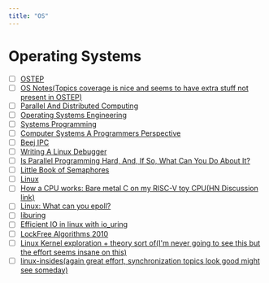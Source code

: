 ```yaml
---
title: "OS"
---
```


# Operating Systems

- [ ] [OSTEP](https://pages.cs.wisc.edu/~remzi/OSTEP/)
- [ ] [OS Notes(Topics coverage is nice and seems to have extra stuff not present in OSTEP)](https://pages.cs.wisc.edu/~remzi/OSTEP/)
- [ ] [Parallel And Distributed Computing](http://turing.une.edu.au/~cosc330/lectures)
- [ ] [Operating Systems Engineering](https://ocw.mit.edu/courses/6-828-operating-system-engineering-fall-2012/pages/lecture-notes-and-readings/)
- [ ] [Systems Programming](http://cs241.cs.illinois.edu/coursebook/index.html)
- [ ] [Computer Systems A Programmers Perspective](http://csapp.cs.cmu.edu/3e/students.html)
- [ ] [Beej IPC](https://beej.us/guide/bgipc/)
- [ ] [Writing A Linux Debugger](https://blog.tartanllama.xyz/writing-a-linux-debugger-setup/)
- [ ] [Is Parallel Programming Hard, And, If So, What Can You Do About It?](https://mirrors.edge.kernel.org/pub/linux/kernel/people/paulmck/perfbook/perfbook.html)
- [ ] [Little Book of Semaphores](https://open.umn.edu/opentextbooks/textbooks/83)
- [ ] [Linux](https://linuxjourney.com/)
- [ ] [How a CPU works: Bare metal C on my RISC-V toy CPU(HN Discussion link)](https://news.ycombinator.com/item?id=34533752)
- [ ] [Linux: What can you epoll? ](https://news.ycombinator.com/item?id=33299650)
- [ ] [liburing](https://github.com/axboe/liburing)
- [ ] [Efficient IO in linux with io_uring](https://news.ycombinator.com/item?id=33221063)
- [ ] [LockFree Algorithms 2010](https://news.ycombinator.com/item?id=32918043)
- [ ] [Linux Kernel exploration + theory sort of(I'm never going to see this but the effort seems insane on this)](https://linux-kernel-labs.github.io/refs/heads/master/)
- [ ] [linux-insides(again great effort, synchronization topics look good might see someday)](https://0xax.gitbooks.io/linux-insides/content/Theory/linux-theory-1.html)
